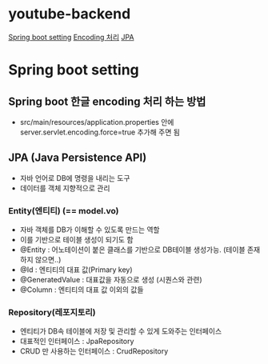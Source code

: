 # youtube-backend

[Spring boot setting](#Spring-boot-setting)
[Encoding 처리](#Spring-boot-한글-encoding-처리-하는-방법)
[JPA](#JPA-(Java-Persistence-API))

# Spring boot setting

## Spring boot 한글 encoding 처리 하는 방법

- src/main/resources/application.properties 안에 server.servlet.encoding.force=true 추가해 주면 됨

## JPA (Java Persistence API)

- 자바 언어로 DB에 명령을 내리는 도구
- 데이터를 객체 지향적으로 관리

### Entity(엔티티) (== model.vo)

- 자바 객체를 DB가 이해할 수 있도록 만드는 역할
- 이를 기반으로 테이블 생성이 되기도 함
- @Entity : 어노테이션이 붙은 클래스를 기반으로 DB테이블 생성가능. (테이블 존재하지 않으면..)
- @Id : 엔티티의 대표 값(Primary key)
- @GeneratedValue : 대표값을 자동으로 생성 (시퀀스와 관련)
- @Column : 엔티티의 대표 값 이외의 값들

### Repository(레포지토리)

- 엔티티가 DB속 테이블에 저장 및 관리할 수 있게 도와주는 인터페이스
- 대표적인 인터페이스 : JpaRepository
- CRUD 만 사용하는 인터페이스 : CrudRepository